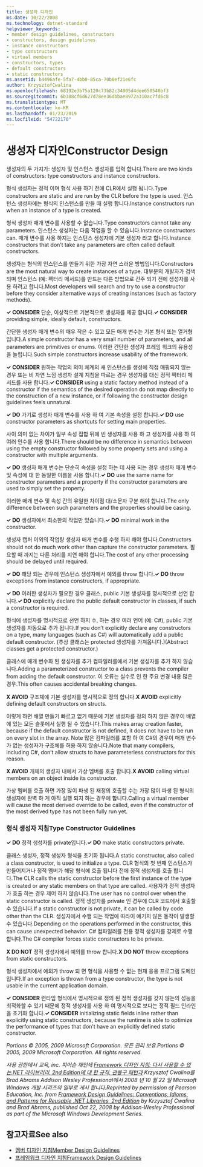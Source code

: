 ```yaml
---
title: 생성자 디자인
ms.date: 10/22/2008
ms.technology: dotnet-standard
helpviewer_keywords:
- member design guidelines, constructors
- constructors, design guidelines
- instance constructors
- type constructors
- virtual members
- constructors, types
- default constructors
- static constructors
ms.assetid: b4496afe-5fa7-4bb0-85ca-70b0ef21e6fc
author: KrzysztofCwalina
ms.openlocfilehash: 68192e3b75a120c73b82c34005d4dee650540bf3
ms.sourcegitcommit: 6b308cf6d627d78ee36dbbae8972a310ac7fd6c8
ms.translationtype: MT
ms.contentlocale: ko-KR
ms.lasthandoff: 01/23/2019
ms.locfileid: "54722170"
---
```

# <a name="constructor-design"></a><span data-ttu-id="23d29-102">생성자 디자인</span><span class="sxs-lookup"><span data-stu-id="23d29-102">Constructor Design</span></span>
<span data-ttu-id="23d29-103">생성자의 두 가지가: 생성자 및 인스턴스 생성자를 입력 합니다.</span><span class="sxs-lookup"><span data-stu-id="23d29-103">There are two kinds of constructors: type constructors and instance constructors.</span></span>  
  
 <span data-ttu-id="23d29-104">형식 생성자는 정적 이며 형식 사용 하기 전에 CLR에서 실행 됩니다.</span><span class="sxs-lookup"><span data-stu-id="23d29-104">Type constructors are static and are run by the CLR before the type is used.</span></span> <span data-ttu-id="23d29-105">인스턴스 생성자에는 형식의 인스턴스를 만들 때 실행 합니다.</span><span class="sxs-lookup"><span data-stu-id="23d29-105">Instance constructors run when an instance of a type is created.</span></span>  
  
 <span data-ttu-id="23d29-106">형식 생성자 매개 변수를 사용할 수 없습니다.</span><span class="sxs-lookup"><span data-stu-id="23d29-106">Type constructors cannot take any parameters.</span></span> <span data-ttu-id="23d29-107">인스턴스 생성자는 다음 작업을 할 수 있습니다.</span><span class="sxs-lookup"><span data-stu-id="23d29-107">Instance constructors can.</span></span> <span data-ttu-id="23d29-108">매개 변수를 사용 하지는 인스턴스 생성자에 기본 생성자 라고 합니다.</span><span class="sxs-lookup"><span data-stu-id="23d29-108">Instance constructors that don’t take any parameters are often called default constructors.</span></span>  
  
 <span data-ttu-id="23d29-109">생성자는 형식의 인스턴스를 만들기 위한 가장 자연 스러운 방법입니다.</span><span class="sxs-lookup"><span data-stu-id="23d29-109">Constructors are the most natural way to create instances of a type.</span></span> <span data-ttu-id="23d29-110">대부분의 개발자가 검색 되며 인스턴스 (예: 팩터리 메서드)를 만드는 다른 방법으로 간주 되기 전에 생성자를 사용 하려고 합니다.</span><span class="sxs-lookup"><span data-stu-id="23d29-110">Most developers will search and try to use a constructor before they consider alternative ways of creating instances (such as factory methods).</span></span>  
  
 <span data-ttu-id="23d29-111">**✓ CONSIDER** 단순, 이상적으로 기본적으로 생성자를 제공 합니다.</span><span class="sxs-lookup"><span data-stu-id="23d29-111">**✓ CONSIDER** providing simple, ideally default, constructors.</span></span>  
  
 <span data-ttu-id="23d29-112">간단한 생성자 매개 변수의 매우 작은 수 있고 모든 매개 변수는 기본 형식 또는 열거형입니다.</span><span class="sxs-lookup"><span data-stu-id="23d29-112">A simple constructor has a very small number of parameters, and all parameters are primitives or enums.</span></span> <span data-ttu-id="23d29-113">이러한 간단한 생성자 프레임 워크의 유용성을 늘립니다.</span><span class="sxs-lookup"><span data-stu-id="23d29-113">Such simple constructors increase usability of the framework.</span></span>  
  
 <span data-ttu-id="23d29-114">**✓ CONSIDER** 원하는 작업의 의미 체계의 새 인스턴스를 생성에 직접 매핑되지 않는 경우 또는 비 자연 느낌 생성자 설계 지침을 따르는 경우 생성자를 대신 정적 팩터리 메서드를 사용 합니다.</span><span class="sxs-lookup"><span data-stu-id="23d29-114">**✓ CONSIDER** using a static factory method instead of a constructor if the semantics of the desired operation do not map directly to the construction of a new instance, or if following the constructor design guidelines feels unnatural.</span></span>  
  
 <span data-ttu-id="23d29-115">**✓ DO** 가기로 생성자 매개 변수를 사용 하 여 기본 속성을 설정 합니다.</span><span class="sxs-lookup"><span data-stu-id="23d29-115">**✓ DO** use constructor parameters as shortcuts for setting main properties.</span></span>  
  
 <span data-ttu-id="23d29-116">사이 의미 없는 차이가 일부 속성 집합 뒤에 빈 생성자를 사용 하 고 생성자를 사용 하 여 여러 인수를 사용 합니다.</span><span class="sxs-lookup"><span data-stu-id="23d29-116">There should be no difference in semantics between using the empty constructor followed by some property sets and using a constructor with multiple arguments.</span></span>  
  
 <span data-ttu-id="23d29-117">**✓ DO** 생성자 매개 변수는 단순히 속성을 설정 하는 데 사용 되는 경우 생성자 매개 변수 및 속성에 대 한 동일한 이름을 사용 합니다.</span><span class="sxs-lookup"><span data-stu-id="23d29-117">**✓ DO** use the same name for constructor parameters and a property if the constructor parameters are used to simply set the property.</span></span>  
  
 <span data-ttu-id="23d29-118">이러한 매개 변수 및 속성 간의 유일한 차이점 대/소문자 구분 해야 합니다.</span><span class="sxs-lookup"><span data-stu-id="23d29-118">The only difference between such parameters and the properties should be casing.</span></span>  
  
 <span data-ttu-id="23d29-119">**✓ DO** 생성자에서 최소한의 작업만 있습니다.</span><span class="sxs-lookup"><span data-stu-id="23d29-119">**✓ DO** minimal work in the constructor.</span></span>  
  
 <span data-ttu-id="23d29-120">생성자 캡처 이외의 작업량 생성자 매개 변수를 수행 하지 해야 합니다.</span><span class="sxs-lookup"><span data-stu-id="23d29-120">Constructors should not do much work other than capture the constructor parameters.</span></span> <span data-ttu-id="23d29-121">필요할 때 까지는 다른 처리를 지연 해야 합니다.</span><span class="sxs-lookup"><span data-stu-id="23d29-121">The cost of any other processing should be delayed until required.</span></span>  
  
 <span data-ttu-id="23d29-122">**✓ DO** 해당 되는 경우에 인스턴스 생성자에서 예외를 throw 합니다.</span><span class="sxs-lookup"><span data-stu-id="23d29-122">**✓ DO** throw exceptions from instance constructors, if appropriate.</span></span>  
  
 <span data-ttu-id="23d29-123">**✓ DO** 이러한 생성자가 필요한 경우 클래스, public 기본 생성자를 명시적으로 선언 합니다.</span><span class="sxs-lookup"><span data-stu-id="23d29-123">**✓ DO** explicitly declare the public default constructor in classes, if such a constructor is required.</span></span>  
  
 <span data-ttu-id="23d29-124">형식에 생성자를 명시적으로 선언 하지 수, 하는 경우 여러 언어 (예: C#), public 기본 생성자를 자동으로 추가 됩니다.</span><span class="sxs-lookup"><span data-stu-id="23d29-124">If you don’t explicitly declare any constructors on a type, many languages (such as C#) will automatically add a public default constructor.</span></span> <span data-ttu-id="23d29-125">(추상 클래스는 protected 생성자를 가져옵니다.)</span><span class="sxs-lookup"><span data-stu-id="23d29-125">(Abstract classes get a protected constructor.)</span></span>  
  
 <span data-ttu-id="23d29-126">클래스에 매개 변수화 된 생성자를 추가 컴파일러를에서 기본 생성자를 추가 하지 않습니다.</span><span class="sxs-lookup"><span data-stu-id="23d29-126">Adding a parameterized constructor to a class prevents the compiler from adding the default constructor.</span></span> <span data-ttu-id="23d29-127">이 오류는 실수로 인 한 주요 변경 내용 많은 경우.</span><span class="sxs-lookup"><span data-stu-id="23d29-127">This often causes accidental breaking changes.</span></span>  
  
 <span data-ttu-id="23d29-128">**X AVOID** 구조체에 기본 생성자를 명시적으로 정의 합니다.</span><span class="sxs-lookup"><span data-stu-id="23d29-128">**X AVOID** explicitly defining default constructors on structs.</span></span>  
  
 <span data-ttu-id="23d29-129">이렇게 하면 배열 만들기 빠르고 없기 때문에 기본 생성자를 정의 하지 않은 경우이 배열에 있는 모든 슬롯에서 실행 될 수 있습니다.</span><span class="sxs-lookup"><span data-stu-id="23d29-129">This makes array creation faster, because if the default constructor is not defined, it does not have to be run on every slot in the array.</span></span> <span data-ttu-id="23d29-130">Note 많은 컴파일러를 포함 하 여 C#의 경우이 매개 변수가 없는 생성자가 구조체를 허용 하지 않습니다.</span><span class="sxs-lookup"><span data-stu-id="23d29-130">Note that many compilers, including C#, don’t allow structs to have parameterless constructors for this reason.</span></span>  
  
 <span data-ttu-id="23d29-131">**X AVOID** 개체의 생성자 내에서 가상 멤버를 호출 합니다.</span><span class="sxs-lookup"><span data-stu-id="23d29-131">**X AVOID** calling virtual members on an object inside its constructor.</span></span>  
  
 <span data-ttu-id="23d29-132">가상 멤버를 호출 하면 가장 많이 파생 된 재정의 호출할 수는 가장 많이 파생 된 형식의 생성자에 완벽 하 게 아직 실행 되지 하는 경우에 합니다.</span><span class="sxs-lookup"><span data-stu-id="23d29-132">Calling a virtual member will cause the most derived override to be called, even if the constructor of the most derived type has not been fully run yet.</span></span>  
  
### <a name="type-constructor-guidelines"></a><span data-ttu-id="23d29-133">형식 생성자 지침</span><span class="sxs-lookup"><span data-stu-id="23d29-133">Type Constructor Guidelines</span></span>  
 <span data-ttu-id="23d29-134">**✓ DO** 정적 생성자를 private입니다.</span><span class="sxs-lookup"><span data-stu-id="23d29-134">**✓ DO** make static constructors private.</span></span>  
  
 <span data-ttu-id="23d29-135">클래스 생성자, 정적 생성자 형식을 초기화 됩니다.</span><span class="sxs-lookup"><span data-stu-id="23d29-135">A static constructor, also called a class constructor, is used to initialize a type.</span></span> <span data-ttu-id="23d29-136">CLR 형식의 첫 번째 인스턴스가 만들어지거나 정적 멤버가 해당 형식에 호출 됩니다 전에 정적 생성자를 호출 합니다.</span><span class="sxs-lookup"><span data-stu-id="23d29-136">The CLR calls the static constructor before the first instance of the type is created or any static members on that type are called.</span></span> <span data-ttu-id="23d29-137">사용자가 정적 생성자가 호출 하는 경우 제어 하지 않습니다.</span><span class="sxs-lookup"><span data-stu-id="23d29-137">The user has no control over when the static constructor is called.</span></span> <span data-ttu-id="23d29-138">정적 생성자를 private 인 경우에 CLR 코드에서 호출할 수 있습니다.</span><span class="sxs-lookup"><span data-stu-id="23d29-138">If a static constructor is not private, it can be called by code other than the CLR.</span></span> <span data-ttu-id="23d29-139">생성자에서 수행 되는 작업에 따라이 예기치 않은 동작이 발생할 수 있습니다.</span><span class="sxs-lookup"><span data-stu-id="23d29-139">Depending on the operations performed in the constructor, this can cause unexpected behavior.</span></span> <span data-ttu-id="23d29-140">C# 컴파일러를 전용 정적 생성자를 강제로 수행 합니다.</span><span class="sxs-lookup"><span data-stu-id="23d29-140">The C# compiler forces static constructors to be private.</span></span>  
  
 <span data-ttu-id="23d29-141">**X DO NOT** 정적 생성자에서 예외를 throw 합니다.</span><span class="sxs-lookup"><span data-stu-id="23d29-141">**X DO NOT** throw exceptions from static constructors.</span></span>  
  
 <span data-ttu-id="23d29-142">형식 생성자에서 예외가 throw 되 면 형식을 사용할 수 없는 현재 응용 프로그램 도메인입니다.</span><span class="sxs-lookup"><span data-stu-id="23d29-142">If an exception is thrown from a type constructor, the type is not usable in the current application domain.</span></span>  
  
 <span data-ttu-id="23d29-143">**✓ CONSIDER** 런타임 형식에서 명시적으로 정의 된 정적 생성자를 갖지 않는의 성능을 최적화할 수 있기 때문에 정적 생성자를 사용 하 여 명시적으로 보다는 정적 필드 인라인을 초기화 합니다.</span><span class="sxs-lookup"><span data-stu-id="23d29-143">**✓ CONSIDER** initializing static fields inline rather than explicitly using static constructors, because the runtime is able to optimize the performance of types that don’t have an explicitly defined static constructor.</span></span>  
  
 <span data-ttu-id="23d29-144">*Portions © 2005, 2009 Microsoft Corporation. 모든 권리 보유.*</span><span class="sxs-lookup"><span data-stu-id="23d29-144">*Portions © 2005, 2009 Microsoft Corporation. All rights reserved.*</span></span>  
  
 <span data-ttu-id="23d29-145">*사용 권한에서 교육, inc. 피어슨 재인쇄 [Framework 디자인 지침: 다시 사용할 수 있는.NET 라이브러리, 2nd Edition에 대 한 규칙, 관용구 패턴과](https://www.informit.com/store/framework-design-guidelines-conventions-idioms-and-9780321545619) Krzysztof Cwalina를 Brad Abrams Addison Wesley Professional에서 2008 년 10 월 22 일 Microsoft Windows 개발 시리즈의 일부로 게시 합니다.*</span><span class="sxs-lookup"><span data-stu-id="23d29-145">*Reprinted by permission of Pearson Education, Inc. from [Framework Design Guidelines: Conventions, Idioms, and Patterns for Reusable .NET Libraries, 2nd Edition](https://www.informit.com/store/framework-design-guidelines-conventions-idioms-and-9780321545619) by Krzysztof Cwalina and Brad Abrams, published Oct 22, 2008 by Addison-Wesley Professional as part of the Microsoft Windows Development Series.*</span></span>  
  
## <a name="see-also"></a><span data-ttu-id="23d29-146">참고자료</span><span class="sxs-lookup"><span data-stu-id="23d29-146">See also</span></span>

- [<span data-ttu-id="23d29-147">멤버 디자인 지침</span><span class="sxs-lookup"><span data-stu-id="23d29-147">Member Design Guidelines</span></span>](../../../docs/standard/design-guidelines/member.md)
- [<span data-ttu-id="23d29-148">프레임워크 디자인 지침</span><span class="sxs-lookup"><span data-stu-id="23d29-148">Framework Design Guidelines</span></span>](../../../docs/standard/design-guidelines/index.md)
